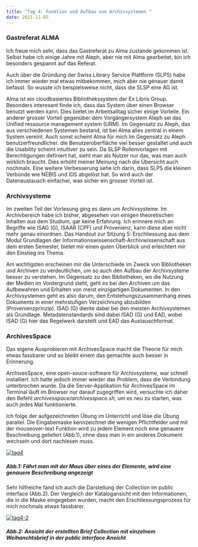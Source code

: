 ```yaml
---
title: "Tag 4: Funktion und Aufbau von Archivsystemen "
date: 2021-11-05
---
```

<h3>Gastreferat ALMA </h3>
<p>Ich freue mich sehr, dass das Gastreferat zu Alma zustande gekommen ist. Selbst habe ich einige Jahre mit Aleph, aber nie mit Alma gearbeitet, bin ich besonders gespannt auf das Referat. </p> 
<p>Auch über die Gründung der Swiss Library Service Plattform (SLPS) habe ich immer wieder mal etwas mitbekommen, mich aber nie genauer damit befasst. So wusste ich beispielsweise nicht, dass die SLSP eine AG ist.</p>
<p>Alma ist ein cloudbasiertes Bibliothekssystem der Ex Libris Group. Besonders interesant finde ich, dass das System über einen Browser benutzt werden kann. Dies bietet im Arbeitsalltag sicher einige Vorteile. Ein anderer grosser Vorteil gegenüber dem Vorgängersystem Aleph sei das Unified ressource management system (URM). Im Gegensatz zu Aleph, das aus verschiedenen Systemen bestand, ist bei Alma alles zentral in einem System vereint. Auch sonst scheint Alma für mich Im Gegensatz zu Aleph benutzerfreundlicher. die Benutzeroberfläche viel besser gestaltet und auch die Usability scheint intuitiver zu sein. Da SLSP Rollenvorlagen mit Berechtigungen definiert hat, sieht man als Nutzer nur das, was man auch wirklich braucht. Dies erhöht meiner Meinung nach die Übersicht auch nochmals. Eine weitere Verbesserung sehe ich darin, dass SLPS die kleinen Verbünde wie NEBIS und IDS abgelöst hat. So wird auch der Datenaustausch einfacher, was sicher ein grosser Vorteil ist.</p>
<h3>Archivsysteme </h3>
<p>Im zweiten Teil der Vorlesung ging es dann um Archivsysteme. Im Archivbereich habe ich bisher, abgesehen von einigen theoretischen Inhalten aus dem Studium, gar keine Erfahrung. Ich erinnere mich an Begriffe wie ISAG (G), ISAAR (CPF) und Provenienz, kann diese aber nicht mehr genau einordnen. Das Handout zur Sitzung 5: Erschliessung aus dem Modul Grundlagen der Informationswissenschaft-Archivwissenschaft aus dem ersten Semester, bietet mir einen guten Überblick und erleichtert mir den Einstieg ins Thema. </p>
<p>Am wichtigsten erscheinen mir die Unterschiede im Zweck von Bibliotheken und Archiven zu verdeutlichen, um so auch den Aufbau der Archivsysteme besser zu verstehen. Im Gegensatz zu den Bibliotheken, wo die Nutzung der Medien im Vordergrund steht, geht es bei den Archiven um das Aufbewahren und Erhalten von meist einzigartigen Dokumenten. In den Archivsystemen geht es also darum, den Entstehungszusammenhang eines Dokuments in einer mehrstufigen Verzeichnung abzubilden (Provenienzprinzip). ISAD (G) diente dabei bei den meisten Archivsystemen als Grundlage. Metadatenstandards sind dabei ISAD (G) und EAD, wobei ISAD (G) hier das Regelwerk darstellt und EAD das Austauschformat.</p>
<h3>ArchivesSpace</h3>
<p>Das eigene Ausprobieren mit ArchivesSpace macht die Theorie für mich etwas fassbarer und so bleibt einem das gemachte auch besser in Erinnerung. </p>
<p>ArchivesSpace, eine open-souce-software für Archivsysteme, war schnell installiert. Ich hatte jedoch immer wieder das Problem, dass die Verbindung unterbrochen wurde. Da die Server-Applikation für ArchivesSpace im Terminal läuft im Browser nur darauf zugegriffen wird, versuchte ich daher den Befehl <i>archivesspace/archivesspace.sh</i>, um es neu zu starten, was auch jedes Mal funktionierte. </p> 
<p>Ich folge der aufgezeichneten Übung im Unterricht und löse die Übung parallel. Die Eingabemaske kennzeichnet die wenigen Pflichtfelder und mit der mouseover-text Funktion wird zu jedem Element noch eine genauere Beschreibung geliefert (Abb.1), ohne dass man in ein anderes Dokument wechseln und dort nachlesen muss. </p>
<a href="https://ibb.co/z2ffXXR"><img src="https://i.ibb.co/PWCCcch/tag4.png" alt="tag4" border="0"></a>
<h5><i>Abb.1: Fährt man mit der Maus über eines der Elemente, wird eine genauere Beschreibung angezeigt</i></h5>
<p>Sehr hilfreiche fand ich auch die Darstellung der Collection im public interface (Abb.2). Der Vergleich der Katalogansicht mit den Informationen, die in die Maske eingegeben wurden, macht den Erschliessungsprozess für mich nochmals etwas fassbarer.</p>

<a href="https://ibb.co/mzd8xxp"><img src="https://i.ibb.co/F7cVPPp/tag4-2.png" alt="tag4-2" border="0"></a>
<h5><i>Abb.2: Ansicht der erstellten Brief Collection mit einzelnem Weihanchtsbrief in der public interface Ansicht</i></h5>
